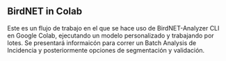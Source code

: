 ## BirdNET in Colab
Este es un flujo de trabajo en el que se hace uso de BirdNET-Analyzer CLI en Google Colab, ejecutando un modelo personalizado y trabajando por lotes. Se presentará informaicón para correr un Batch Analysis de Incidencia y posteriormente opciones de segmentación y validación.
